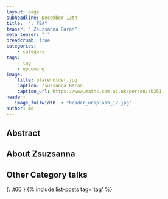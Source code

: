 ```yaml
---
layout: page
subheadline: December 13th  
title:  ": TBA"
teaser: " Zsuzsanna Baran"
meta_teaser: " "
breadcrumb: true
categories:
    - category
tags:
    - tag
    - upcoming
image:
    title: placeholder.jpg
    caption: Zsuzsanna Baran
    caption_url: https://www.maths.cam.ac.uk/person/zb251
header:
   image_fullwidth  : "header_unsplash_12.jpg"
author: mo
---
```



## Abstract

## About Zsuzsanna


## Other Category talks
{: .t60 }
{% include list-posts tag='tag' %}
